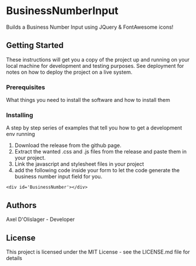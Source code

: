 # BusinessNumberInput
Builds a Business Number Input using JQuery & FontAwesome icons!

## Getting Started
These instructions will get you a copy of the project up and running on your local machine for development and testing purposes. See deployment for notes on how to deploy the project on a live system.

### Prerequisites
What things you need to install the software and how to install them

### Installing
A step by step series of examples that tell you how to get a development env running
1. Download the release from the github page.
2. Extract the wanted .css and .js files from the release and paste them in your project.
3. Link the javascript and stylesheet files in your project
4. add the following code inside your form to let the code generate the business number input field for you.
```
<div id='BusinessNumber'></div>
```

## Authors
Axel D'Olislager - Developer

## License
This project is licensed under the MIT License - see the LICENSE.md file for details
